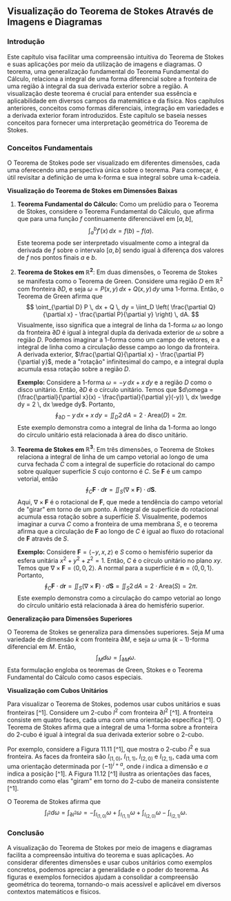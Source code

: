 ## Visualização do Teorema de Stokes Através de Imagens e Diagramas

### Introdução
Este capítulo visa facilitar uma compreensão intuitiva do Teorema de Stokes e suas aplicações por meio da utilização de imagens e diagramas. O teorema, uma generalização fundamental do Teorema Fundamental do Cálculo, relaciona a integral de uma forma diferencial sobre a fronteira de uma região à integral da sua derivada exterior sobre a região. A visualização deste teorema é crucial para entender sua essência e aplicabilidade em diversos campos da matemática e da física. Nos capítulos anteriores, conceitos como formas diferenciais, integração em variedades e a derivada exterior foram introduzidos. Este capítulo se baseia nesses conceitos para fornecer uma interpretação geométrica do Teorema de Stokes.

### Conceitos Fundamentais

O Teorema de Stokes pode ser visualizado em diferentes dimensões, cada uma oferecendo uma perspectiva única sobre o teorema. Para começar, é útil revisitar a definição de uma k-forma e sua integral sobre uma k-cadeia.

**Visualização do Teorema de Stokes em Dimensões Baixas**

1.  **Teorema Fundamental do Cálculo:** Como um prelúdio para o Teorema de Stokes, considere o Teorema Fundamental do Cálculo, que afirma que para uma função $f$ continuamente diferenciável em $[a, b]$,
    $$ \int_a^b f'(x) \, dx = f(b) - f(a). $$
    Este teorema pode ser interpretado visualmente como a integral da derivada de $f$ sobre o intervalo $[a, b]$ sendo igual à diferença dos valores de $f$ nos pontos finais $a$ e $b$.

2.  **Teorema de Stokes em $\mathbb{R}^2$**: Em duas dimensões, o Teorema de Stokes se manifesta como o Teorema de Green. Considere uma região $D$ em $\mathbb{R}^2$ com fronteira $\partial D$, e seja $\omega = P(x, y) \, dx + Q(x, y) \, dy$ uma 1-forma. Então, o Teorema de Green afirma que
    $$ \oint_{\partial D} P \, dx + Q \, dy = \iint_D \left( \frac{\partial Q}{\partial x} - \frac{\partial P}{\partial y} \right) \, dA. $$
    Visualmente, isso significa que a integral de linha da 1-forma $\omega$ ao longo da fronteira $\partial D$ é igual à integral dupla da derivada exterior de $\omega$ sobre a região $D$. Podemos imaginar a 1-forma como um campo de vetores, e a integral de linha como a circulação desse campo ao longo da fronteira. A derivada exterior, $\frac{\partial Q}{\partial x} - \frac{\partial P}{\partial y}$, mede a "rotação" infinitesimal do campo, e a integral dupla acumula essa rotação sobre a região $D$.

    **Exemplo:** Considere a 1-forma $\omega = -y \, dx + x \, dy$ e a região $D$ como o disco unitário. Então, $\partial D$ é o círculo unitário. Temos que $d\omega = (\frac{\partial}{\partial x}(x) - \frac{\partial}{\partial y}(-y)) \, dx \wedge dy = 2 \, dx \wedge dy$. Portanto,
    $$ \oint_{\partial D} -y \, dx + x \, dy = \iint_D 2 \, dA = 2 \cdot \text{Area}(D) = 2\pi. $$
    Este exemplo demonstra como a integral de linha da 1-forma ao longo do círculo unitário está relacionada à área do disco unitário.

3.  **Teorema de Stokes em $\mathbb{R}^3$**: Em três dimensões, o Teorema de Stokes relaciona a integral de linha de um campo vetorial ao longo de uma curva fechada $C$ com a integral de superfície do rotacional do campo sobre qualquer superfície $S$ cujo contorno é $C$. Se $\mathbf{F}$ é um campo vetorial, então
    $$ \oint_C \mathbf{F} \cdot d\mathbf{r} = \iint_S (\nabla \times \mathbf{F}) \cdot d\mathbf{S}. $$
    Aqui, $\nabla \times \mathbf{F}$ é o rotacional de $\mathbf{F}$, que mede a tendência do campo vetorial de "girar" em torno de um ponto. A integral de superfície do rotacional acumula essa rotação sobre a superfície $S$. Visualmente, podemos imaginar a curva $C$ como a fronteira de uma membrana $S$, e o teorema afirma que a circulação de $\mathbf{F}$ ao longo de $C$ é igual ao fluxo do rotacional de $\mathbf{F}$ através de $S$.

    **Exemplo:** Considere $\mathbf{F} = \langle -y, x, z \rangle$ e $S$ como o hemisfério superior da esfera unitária $x^2 + y^2 + z^2 = 1$. Então, $C$ é o círculo unitário no plano $xy$. Temos que $\nabla \times \mathbf{F} = \langle 0, 0, 2 \rangle$. A normal para a superfície é $\mathbf{n} = \langle 0, 0, 1 \rangle$. Portanto,
    $$ \oint_C \mathbf{F} \cdot d\mathbf{r} = \iint_S (\nabla \times \mathbf{F}) \cdot d\mathbf{S} = \iint_S 2 \, dA = 2 \cdot \text{Area}(S) = 2\pi. $$
    Este exemplo demonstra como a circulação do campo vetorial ao longo do círculo unitário está relacionada à área do hemisfério superior.

**Generalização para Dimensões Superiores**

O Teorema de Stokes se generaliza para dimensões superiores. Seja $M$ uma variedade de dimensão $k$ com fronteira $\partial M$, e seja $\omega$ uma $(k-1)$-forma diferencial em $M$. Então,
$$ \int_M d\omega = \int_{\partial M} \omega. $$
Esta formulação engloba os teoremas de Green, Stokes e o Teorema Fundamental do Cálculo como casos especiais.

**Visualização com Cubos Unitários**

Para visualizar o Teorema de Stokes, podemos usar cubos unitários e suas fronteiras [^1]. Considere um 2-cubo $I^2$ com fronteira $\partial I^2$ [^1]. A fronteira consiste em quatro faces, cada uma com uma orientação específica [^1]. O Teorema de Stokes afirma que a integral de uma 1-forma sobre a fronteira do 2-cubo é igual à integral da sua derivada exterior sobre o 2-cubo.

Por exemplo, considere a Figura 11.11 [^1], que mostra o 2-cubo $I^2$ e sua fronteira. As faces da fronteira são $I_{(1,0)}$, $I_{(1,1)}$, $I_{(2,0)}$ e $I_{(2,1)}$, cada uma com uma orientação determinada por $(-1)^{i+a}$, onde $i$ indica a dimensão e $a$ indica a posição [^1]. A Figura 11.12 [^1] ilustra as orientações das faces, mostrando como elas "giram" em torno do 2-cubo de maneira consistente [^1].

O Teorema de Stokes afirma que
$$ \int_{I^2} d\omega = \int_{\partial I^2} \omega = - \int_{I_{(1,0)}} \omega + \int_{I_{(1,1)}} \omega + \int_{I_{(2,0)}} \omega - \int_{I_{(2,1)}} \omega. $$

### Conclusão

A visualização do Teorema de Stokes por meio de imagens e diagramas facilita a compreensão intuitiva do teorema e suas aplicações. Ao considerar diferentes dimensões e usar cubos unitários como exemplos concretos, podemos apreciar a generalidade e o poder do teorema. As figuras e exemplos fornecidos ajudam a consolidar a compreensão geométrica do teorema, tornando-o mais acessível e aplicável em diversos contextos matemáticos e físicos.
<!-- END -->